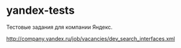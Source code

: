 yandex-tests
============
Тестовые задания для компании Яндекс.

http://company.yandex.ru/job/vacancies/dev_search_interfaces.xml
